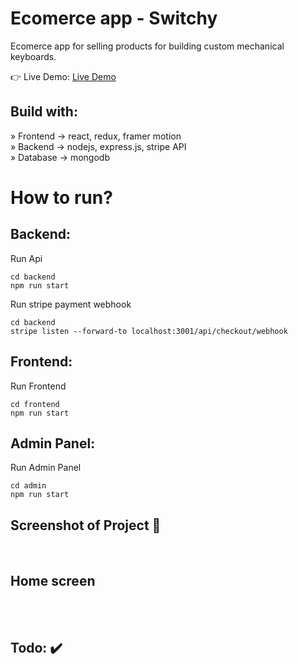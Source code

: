 <div align='center'><img style="width:20%"></div>

<h1>Ecomerce app - Switchy</h1>
<p>Ecomerce app for selling products for building custom mechanical keyboards.</p>

👉 Live Demo: <a href='https://ecommerce-keyboard-store.vercel.app/'>Live Demo</a>

<h2>Build with:</h2>

» Frontend -> react, redux, framer motion
<br>
» Backend -> nodejs, express.js, stripe API
<br>
» Database -> mongodb

<h1>How to run? </h1>

<h2>Backend: </h2>

<p> Run Api </p>

```
cd backend
npm run start
```

<p> Run stripe payment webhook </p>

```
cd backend
stripe listen --forward-to localhost:3001/api/checkout/webhook
```

<h2>Frontend: </h2>

<p>Run Frontend </p>

```
cd frontend
npm run start
```

<h2>Admin Panel: </h2>

<p>Run Admin Panel </p>

```
cd admin
npm run start
```

<h2>Screenshot of Project 📸</h2>
<br>

## Home screen

<div align='center'>

<img src="">

</div>

<br>
<br>

<h2>Todo: ✔️</h2>
<br>

<br>
